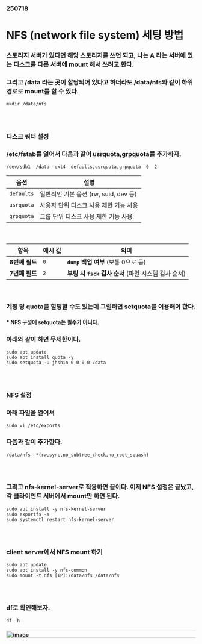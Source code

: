 ### 250718
# NFS (network file system) 세팅 방법
### 스토리지 서버가 있다면 해당 스토리지를 쓰면 되고, 나는 A 라는 서버에 있는 디스크를 다른 서버에 mount 해서 쓰려고 한다.
### 그리고 /data 라는 곳이 할당되어 있다고 하더라도 /data/nfs와 같이 하위 경로로 mount를 할 수 있다.
```
mkdir /data/nfs
```
### <br/>

### 디스크 쿼터 설정
### /etc/fstab를 열어서 다음과 같이 usrquota,grpquota를 추가하자.
```
/dev/sdb1  /data  ext4  defaults,usrquota,grpquota  0  2
```

| 옵션         | 설명                           |
| ---------- | ---------------------------- |
| `defaults` | 일반적인 기본 옵션 (rw, suid, dev 등) |
| `usrquota` | 사용자 단위 디스크 사용 제한 기능 사용       |
| `grpquota` | 그룹 단위 디스크 사용 제한 기능 사용        |

#### <br/>

| 항목         | 예시 값 | 의미                                   |
| ---------- | ---- | ------------------------------------ |
| **6번째 필드** | `0`  | **`dump` 백업 여부** (보통 0으로 둠)          |
| **7번째 필드** | `2`  | **부팅 시 `fsck` 검사 순서** (파일 시스템 검사 순서) |

#### <br/>

### 계정 당 quota를 할당할 수도 있는데 그럴려면 setquota를 이용해야 한다. 
#### * NFS 구성에 setquota는 필수가 아니다.
### 아래와 같이 하면 무제한이다.
```
sudo apt update
sudo apt install quota -y
sudo setquota -u jhshin 0 0 0 0 /data
```
### <br/>

### NFS 설정
### 아래 파일을 열어서 
```
sudo vi /etc/exports
```
### 다음과 같이 추가한다.
```
/data/nfs  *(rw,sync,no_subtree_check,no_root_squash)
```
### <br/>

### 그리고 nfs-kernel-server로 적용하면 끝이다. 이제 NFS 설정은 끝났고, 각 클라이언트 서버에서 mount만 하면 된다.
```
sudo apt install -y nfs-kernel-server
sudo exportfs -a
sudo systemctl restart nfs-kernel-server
```
### <br/>

### client server에서 NFS mount 하기
```
sudo apt update
sudo apt install -y nfs-common
sudo mount -t nfs [IP]:/data/nfs /data/nfs
```
### <br/>

### df로 확인해보자.
```
df -h
```
#### <img width="525" height="19" alt="image" src="https://github.com/user-attachments/assets/31b0dd73-6837-4525-a579-3c7859e99653" />
